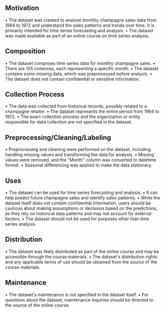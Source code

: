 ## Motivation
• The dataset was created to analyse monthly champagne sales data from 1964 to 1972 and understand the sales patterns and trends over time. It is primarily intended for time series forecasting and analysis.
• The dataset was made available as part of an online course on time series analysis.

## Composition
• The dataset comprises time series data for monthly champagne sales.
• There are 105 instances, each representing a specific month.
• The dataset contains some missing data, which was preprocessed before analysis.
• The dataset does not contain confidential or sensitive information.

## Collection Process
• The data was collected from historical records, possibly related to a champagne retailer.
• The dataset represents the entire period from 1964 to 1972.
• The exact collection process and the organization or entity responsible for data collection are not specified in the dataset.

## Preprocessing/Cleaning/Labeling
• Preprocessing and cleaning were performed on the dataset, including handling missing values and transforming the data for analysis.
• Missing values were removed, and the "Month" column was converted to datetime format.
• Seasonal differencing was applied to make the data stationary.

## Uses
• The dataset can be used for time series forecasting and analysis.
• It can help predict future champagne sales and identify sales patterns.
• While the dataset itself does not contain confidential information, users should be cautious about making assumptions or decisions based on the predictions, as they rely on historical data patterns and may not account for external factors.
• The dataset should not be used for purposes other than time series analysis.

## Distribution
• The dataset was likely distributed as part of the online course and may be accessible through the course materials.
• The dataset's distribution rights and any applicable terms of use should be obtained from the source of the course materials.

## Maintenance
• The dataset's maintenance is not specified in the dataset itself.
• For questions about the dataset, maintenance inquiries should be directed to the source of the online course.
